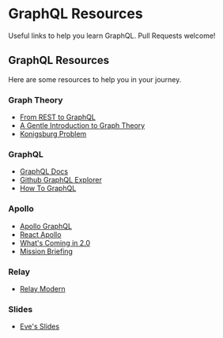 GraphQL Resources
=====

Useful links to help you learn GraphQL. Pull Requests welcome!

## GraphQL Resources

Here are some resources to help you in your journey.

### Graph Theory

* [From REST to GraphQL](https://0x2a.sh/from-rest-to-graphql-b4e95e94c26b)
* [A Gentle Introduction to Graph Theory](https://dev.to/vaidehijoshi/a-gentle-introduction-to-graph-theory)
* [Konigsburg Problem](https://medium.com/basecs/k%C3%B6nigsberg-seven-small-bridges-one-giant-graph-problem-2275d1670a12)

### GraphQL

* [GraphQL Docs](http://graphql.org/)
* [Github GraphQL Explorer](https://developer.github.com/v4/explorer/)
* [How To GraphQL](https://www.howtographql.com/)

### Apollo

* [Apollo GraphQL](https://www.apollographql.com/)
* [React Apollo](https://github.com/apollographql/react-apollo)
* [What's Coming in 2.0](https://dev-blog.apollodata.com/whats-coming-in-apollo-client-2-0-bcd8ea64acbd)
* [Mission Briefing](https://dev-blog.apollodata.com/introducing-apollo-mission-briefing-7d3defeb7e08)

### Relay

* [Relay Modern](https://facebook.github.io/relay/)

### Slides

* [Eve's Slides](https://docs.google.com/presentation/d/1jC6sFhZpEqdCs8L30R7LcZMads9ul4iLsvQ8dqxdle8/edit?usp=sharing)
